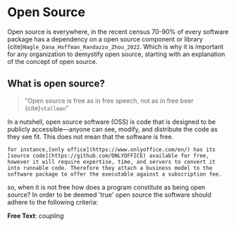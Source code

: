 # Open Source

Open source is everywhere, in the recent census 70-90% of every software package has a dependency on a open source component or library {cite}`Nagle_Dana_Hoffman_Randazzo_Zhou_2022`. Which is why it is important for any organization to demystify open source, starting with an explanation of the concept of open source. 

## What is open source?

> "Open source is free as in free speech, not as in free beer {cite}`stallman`"

In a nutshell, open source software (OSS) is code that is designed to be publicly accessible—anyone can see, modify, and distribute the code as they see fit. This does not mean that the software is free.

```{example}
for instance,[only office](https://www.onlyoffice.com/en/) has its [source code](https://github.com/ONLYOFFICE) available for free, however it will require expertise, time, and servers to convert it into runnable code. Therefore they attach a business model to the software package to offer the executable against a subscription fee.
```
so, when it is not free how does a program constitute as being open source? In order to be deemed 'true' open source the software should adhere to the following criteria:

**Free Text**:
<tooltip content="coupling is the degree of interdependence between software modules; a measure of how closely connected two routines or modules are; the strength of the relationships between modules."><i>coupling</i></tooltip>



```{bibliography}
```